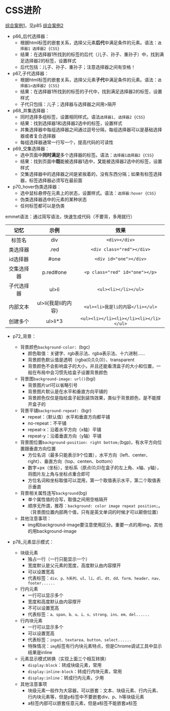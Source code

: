 # CSS进阶

[综合案例1](https://www.bilibili.com/video/BV1Kg411T7t9?p=85)，见p85
[综合案例2](https://www.bilibili.com/video/BV1Kg411T7t9?p=86)

- p66_后代选择器：
    - 根据html标签的嵌套关系，选择父元素**后代**中满足条件的元素。语法：`选择器1 选择器2 {CSS}`
    - 结果：在选择器1所找到的标签的后代（儿子、孙子、重孙子）中，找到满足选择器2的标签，设置样式
    - 后代包括：儿子、孙子、重孙子；注意选择器之间有空格！
- p67_子代选择器：
    - 根据html标签的嵌套关系，选择父元素**子代**中满足条件的元素。语法：`选择器1>选择器2 {CSS}`
    - 结果：在选择器1所找到的标签的子代中，找到满足选择器2的标签，设置样式
    - 子代只包括：儿子；选择器与选择器之间用>隔开
- p68_并集选择器：
    - 同时选择多组标签，设置相同样式。语法`选择器1, 选择器2 {CSS}`
    - 结果：找到选择器1和选择器2选中的标签，设置样式
    - 并集选择器中每组选择器之间通过逗号分隔，每组选择器可以是基础选择器或者复合选择器
    - 每组选择器通常一行写一个，提高代码的可读性
- p69_交集选择器：
    - 选中页面中**同时满足**多个选择器的标签。语法：`选择器1选择器2 {CSS}`
    - 结果：找到页面中**既**能被选择器1选中，**又**能被选择器2选中的标签，设置样式
    - 交集选择器中的选择器之间是紧挨着的，没有东西分隔；如果有标签选择器，标签选择器必须写在最前面
- p70_hover伪类选择器：
    - 选中鼠标悬停在元素上的状态，设置样式。语法：`选择器:hover {CSS}`
    - 伪类选择器选中的元素的某种状态
    - 任何标签都可以是伪类

emmet语法：通过简写语法，快速生成代码（不要背，多用就行）

|    记忆    |        示例         |                  效果                  |
| :--------: | :-----------------: | :------------------------------------: |
|   标签名   |         div         |             `<div></div>`              |
|  类选择器  |        .red         |       `<div class="red"></div>`        |
|  id选择器  |        #one         |         `<div id="one"></div>`         |
| 交集选择器 |      p.red#one      |     `<p class="red" id="one"></p>`     |
| 子代选择器 |        ul>li        |          `<ul><li></li></ul>`          |
|  内部文本  | ul>li{我是li的内容} |    `<ul><li>我是li的内容</li></ul>`    |
|  创建多个  |       ul>li*3       | `<ul><li></li><li></li><li></li></ul>` |


- p72_背景：
    - 背景颜色`background-color: `(bgc)
        - 颜色取值：关键字、rgb表示法、rgba表示法、十六进制......
        - 背景颜色默认值是透明（rgba(0,0,0,0)）、transparent
        - 背景颜色不会影响盒子的大小，并且还能看清盒子的大小和位置，一般在布局中会习惯先给盒子设置背景颜色
    - 背景图`background-image: url()`(bgi)
        - 背景图片url可以省略引号
        - 背景图片默认是在水平和垂直方向平铺的
        - 背景颜色仅仅是指给盒子起到装饰效果，类似于背景颜色，是不能撑开盒子的
    - 背景平铺`background-repeat: `(bgr)
        - repeat：（默认值）水平和垂直方向都平铺
        - no-repeat：不平铺
        - repeat-x：沿着水平方向（x轴）平铺
        - repeat-y：沿着垂直方向（y轴）平铺
    - 背景图位置`background-position: right bottom;`(bgp)，有水平方向位置跟垂直方向位置
        - 方位名词（最多只能表示9个位置），水平方向（left、center、right）、垂直方向（top、centen、bottom）
        - 数字+px（坐标），坐标系（原点(0,0)在盒子的左上角、x轴、y轴），将图片左上角与坐标点重合即可
        - 方位名词和坐标取值可以混用，第一个取值表示水平，第二个取值表示垂直
    - 背景相关属性连写`background`(bg)
        - 单个属性值的合写，取值之间用空格隔开
        - 顺序无所谓，推荐：`background: color image repeat position;`。（背景图位置内部两个值，只有是英文单词的时候才可以颠倒位置）
    - 其他注意事项：
        - img和background-image要注意使用区分。重要一点的用img，其他的用background-image

- p78_元素显示模式：
    - 块级元素
        - 独占一行（一行只能显示一个）
        - 宽度默认是父元素的宽度，高度默认由内容撑开
        - 可以设置宽高
        - 代表标签：`div、p、h系列、ul、li、dl、dt、dd、form、header、nav、footer......`
    - 行内元素
        - 一行可以显示多个
        - 宽度和高度默认由内容撑开
        - 不可以设置宽高
        - 代表标签：`a、span、b、u、i、s、strong、ins、em、del......`
    - 行内块元素
        - 一行可以显示多个
        - 可以设置宽高
        - 代表标签：`input、textarea、button、select......`
        - 特殊情况：`img`标签有行内块元素特点，但是Chrome调试工具中显示结果是inline
    - 元素显示模式转换（实现上面三个相互转换）
        - `display:block`：转成块级元素，常用
        - `display:inline-block`：转成行内块元素，常用
        - `display:inline`：转成行内元素，少用
    - 其他注意事项
        - 块级元素一般作为大容器，可以嵌套：文本、块级元素、行内元素、行内块元素等，但是p标签中不要嵌套div、p、h等块级元素
        - a标签内部可以嵌套任意元素，但是a标签不能嵌套a标签